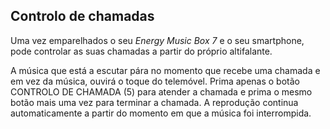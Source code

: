 ## Controlo de chamadas

Uma vez emparelhados o seu *Energy Music Box 7* e o seu smartphone, pode controlar as suas chamadas a partir do próprio altifalante.

A música que está a escutar pára no momento que recebe uma chamada e em vez da música, ouvirá o toque do telemóvel. Prima apenas o botão CONTROLO DE CHAMADA (5) para atender a chamada e prima o mesmo botão mais uma vez para terminar a chamada. A reprodução continua automaticamente a partir do momento em que a música foi interrompida.

